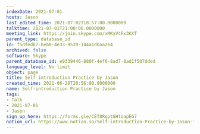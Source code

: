 ```yaml
---
indexDate: 2021-07-01
hosts: Jason
last_edited_time: 2021-07-02T18:57:00.0000000
talktime: 2021-07-01T21:00:00.0000000
meeting_link: https://join.skype.com/xMKyV4Fx3KXT
parent_type: database_id
id: f5dfedb7-beb8-4e33-9539-144a1dbaa264
archived: false
software: Skype
parent_database_id: e9339446-880f-4ef0-8ad7-8ad1f507dded
language_level: No limit
object: page
title: Self-introduction Practice by Jason
created_time: 2021-06-28T20:56:00.0000000
name: Self-introduction Practice by Jason
tags:
- Talk
- 2021-07-01
- Jason
sign_up_here: https://forms.gle/CET8RqptGHtUapEG7
notion_url: https://www.notion.so/Self-introduction-Practice-by-Jason-f5dfedb7beb84e339539144a1dbaa264
---
```







